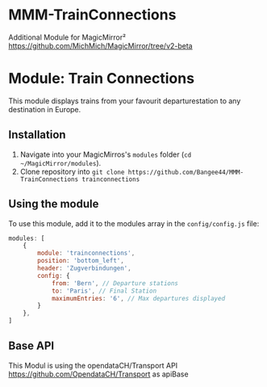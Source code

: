 # MMM-TrainConnections
Additional Module for MagicMirror²  https://github.com/MichMich/MagicMirror/tree/v2-beta

# Module: Train Connections
This module displays trains from your favourit departurestation to any destination in Europe.

## Installation

1. Navigate into your MagicMirros's `modules` folder (`cd ~/MagicMirror/modules`).
2. Clone repository into `git clone https://github.com/Bangee44/MMM-TrainConnections trainconnections`

## Using the module

To use this module, add it to the modules array in the `config/config.js` file:
````javascript
modules: [
    {
		module: 'trainconnections',
		position: 'bottom_left',
		header: 'Zugverbindungen',
		config: {
			from: 'Bern', // Departure stations
			to: 'Paris', // Final Station
			maximumEntries: '6', // Max departures displayed
		}
	},
]
````


## Base API

This Modul is using the opendataCH/Transport API https://github.com/OpendataCH/Transport as apiBase
